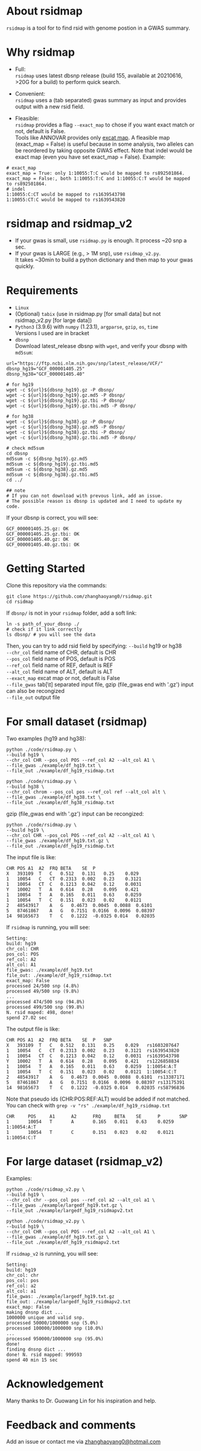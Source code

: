 
# About rsidmap
`rsidmap` is a tool for to find rsid with genome postion in a GWAS summary.

# Why rsidmap
- Full:  
`rsidmap` uses latest dbsnp release (build 155, available at 20210616, >20G for a build) to perform quick search.

- Convenient:  
`rsidmap` uses a (tab separated) gwas summary as input and provides output with a new rsid field. 

- Fleasible:  
`rsidmap` provides a flag `--exact_map` to chose if you want exact match or not, default is False.  
Tools like ANNOVAR provides only [excat map](https://annovar.openbioinformatics.org/en/latest/articles/dbSNP/).
A fleasible map (exact_map = False) is useful because in some analysis, two alleles can be reordered by taking opposite GWAS effect.
Note that indel would be exact map (even you have set exact_map = False).
Example:  
```
# exact_map
exact_map = True: only 1:10055:T:C would be mapped to rs892501864.  
exact_map = False:, both 1:10055:T:C and 1:10055:C:T would be mapped to rs892501864.  
# indel 
1:10055:C:CT would be mapped to rs1639543798  
1:10055:CT:C would be mapped to rs1639543820
```

# rsidmap and rsidmap_v2
- If your gwas is small, use `rsidmap.py` is enough. It process ~20 snp a sec.  
- If your gwas is LARGE (e.g., > 1M snp), use `rsidmap_v2.py`.  
  It takes ~30min to build a python dictionary and then map to your gwas quickly.


# Requirements
- `Linux`
- (Optional) `tabix` (use in rsidmap.py [for small data] but not rsidmap_v2.py [for large data])
- `Python3` (3.9.6) with `numpy` (1.23.1), `argparse`, `gzip`, `os`, `time`  
Versions I used are in bracket
- `dbsnp`  
Download latest_release dbsnp with `wget`, and verify your dbsnp with `md5sum`:
```
url="https://ftp.ncbi.nlm.nih.gov/snp/latest_release/VCF/"
dbsnp_hg19="GCF_000001405.25"
dbsnp_hg38="GCF_000001405.40"

# for hg19
wget -c ${url}${dbsnp_hg19}.gz -P dbsnp/
wget -c ${url}${dbsnp_hg19}.gz.md5 -P dbsnp/
wget -c ${url}${dbsnp_hg19}.gz.tbi -P dbsnp/
wget -c ${url}${dbsnp_hg19}.gz.tbi.md5 -P dbsnp/

# for hg38
wget -c ${url}${dbsnp_hg38}.gz -P dbsnp/
wget -c ${url}${dbsnp_hg38}.gz.md5 -P dbsnp/
wget -c ${url}${dbsnp_hg38}.gz.tbi -P dbsnp/
wget -c ${url}${dbsnp_hg38}.gz.tbi.md5 -P dbsnp/

# check md5sum
cd dbsnp
md5sum -c ${dbsnp_hg19}.gz.md5
md5sum -c ${dbsnp_hg19}.gz.tbi.md5
md5sum -c ${dbsnp_hg38}.gz.md5
md5sum -c ${dbsnp_hg38}.gz.tbi.md5
cd ../

## note
# If you can not download with prevous link, add an issue.  
# The possible reason is dbsnp is updated and I need to update my code.
```

If your dbsnp is correct, you will see:
```
GCF_000001405.25.gz: OK
GCF_000001405.25.gz.tbi: OK
GCF_000001405.40.gz: OK
GCF_000001405.40.gz.tbi: OK 
```

# Getting Started
Clone this repository via the commands:
```  
git clone https://github.com/zhanghaoyang0/rsidmap.git
cd rsidmap
```

If `dbsnp/` is not in your `rsidmap` folder, add a soft link:
```
ln -s path_of_your_dbsnp ./
# check if it link correctly
ls dbsnp/ # you will see the data
```

Then, you can try to add rsid field by specifying: 
`--build` hg19 or hg38  
`--chr_col` field name of CHR, default is CHR   
`--pos_col` field name of POS, default is POS  
`--ref_col` field name of REF, default is REF  
`--alt_col` field name of ALT, default is ALT  
`--exact_map` excat map or not, default is False  
`--file_gwas` tab[\t] separated input file, gzip (file_gwas end with '.gz') input can also be recongized  
`--file_out` output file  

# For small dataset (rsidmap) 
Two examples (hg19 and hg38):
```
python ./code/rsidmap.py \
--build hg19 \
--chr_col CHR --pos_col POS --ref_col A2 --alt_col A1 \
--file_gwas ./example/df_hg19.txt \
--file_out ./example/df_hg19_rsidmap.txt

python ./code/rsidmap.py \
--build hg38 \
--chr_col chrom --pos_col pos --ref_col ref --alt_col alt \
--file_gwas ./example/df_hg38.txt \
--file_out ./example/df_hg38_rsidmap.txt
```

gzip (file_gwas end with '.gz') input can be recongized: 
```
python ./code/rsidmap.py \
--build hg19 \
--chr_col CHR --pos_col POS --ref_col A2 --alt_col A1 \
--file_gwas ./example/df_hg19.txt.gz \
--file_out ./example/df_hg19_rsidmap.txt
```

The input file is like:
```
CHR	POS	A1	A2	FRQ	BETA	SE	P
X   393109  T   C   0.512	0.131	0.25	0.029
1	10054	C	CT	0.2313	0.002	0.23	0.3121
1	10054	CT	C	0.1213	0.042	0.12	0.0031
Y   10002   T   A   0.614	0.28	0.095	0.421
1	10054	T	A	0.165	0.011	0.63	0.0259
1	10054	T	C	0.151	0.023	0.02	0.0121
2	48543917	A	G	0.4673	0.0045	0.0088	0.6101
5	87461867	A	G	0.7151	0.0166	0.0096	0.08397
14	98165673	T	C	0.1222	-0.0325	0.014	0.02035
```

If `rsidmap` is running, you will see:
```
Setting:
build: hg19
chr_col: CHR
pos_col: POS
ref_col: A2
alt_col: A1
file_gwas: ./example/df_hg19.txt
file_out: ./example/df_hg19_rsidmap.txt
exact_map: False
processed 24/500 snp (4.8%)
processed 49/500 snp (9.8%)
... 
processed 474/500 snp (94.8%)
processed 499/500 snp (99.8%)
N. rsid maped: 498, done!
spend 27.02 sec
```

The output file is like:
```
CHR	POS	A1	A2	FRQ	BETA	SE	P	SNP
X   393109  T   C   0.512	0.131	0.25	0.029	rs1603207647
1	10054	C	CT	0.2313	0.002	0.23	0.3121	rs1639543820
1	10054	CT	C	0.1213	0.042	0.12	0.0031	rs1639543798
Y   10002   T   A   0.614	0.28	0.095	0.421	rs1226858834
1	10054	T	A	0.165	0.011	0.63	0.0259	1:10054:A:T
1	10054	T	C	0.151	0.023	0.02	0.0121	1:10054:C:T
2	48543917	A	G	0.4673	0.0045	0.0088	0.6101	rs13387171
5	87461867	A	G	0.7151	0.0166	0.0096	0.08397	rs13175391
14	98165673	T	C	0.1222	-0.0325	0.014	0.02035	rs58796836
```
Note that pseudo ids (CHR:POS:REF:ALT) would be added if not matched.  
You can check with `grep -v "rs" ./example/df_hg19_rsidmap.txt`
```
CHR     POS     A1      A2      FRQ     BETA    SE      P       SNP
1       10054   T       A       0.165   0.011   0.63    0.0259  1:10054:A:T
1       10054   T       C       0.151   0.023   0.02    0.0121  1:10054:C:T
```

# For large dataset (rsidmap_v2)  
Examples:
```
python ./code/rsidmap_v2.py \
--build hg19 \
--chr_col chr --pos_col pos --ref_col a2 --alt_col a1 \
--file_gwas ./example/largedf_hg19.txt.gz \
--file_out ./example/largedf_hg19_rsidmapv2.txt

python ./code/rsidmap_v2.py \
--build hg19 \
--chr_col CHR --pos_col POS --ref_col A2 --alt_col A1 \
--file_gwas ./example/df_hg19.txt.gz \
--file_out ./example/df_hg19_rsidmapv2.txt
```
If `rsidmap_v2` is running, you will see:
```
Setting:
build: hg19
chr_col: chr
pos_col: pos
ref_col: a2
alt_col: a1
file_gwas: ./example/largedf_hg19.txt.gz
file_out: ./example/largedf_hg19_rsidmapv2.txt
exact_map: False
making dnsnp dict ...
1000000 unique and valid snp.
processed 50000/1000000 snp (5.0%)
processed 100000/1000000 snp (10.0%)
...
processed 950000/1000000 snp (95.0%)
done!
finding dnsnp dict ...
done! N. rsid mapped: 999593
spend 40 min 15 sec
```
# Acknowledgement
Many thanks to Dr. Guowang Lin for his inspiration and help.

# Feedback and comments
Add an issue or contact me via zhanghaoyang0@hotmail.com
